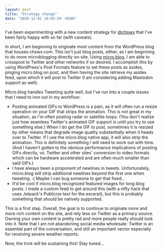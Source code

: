 ```yaml
---
layout: post
title: "Strategy change"
date: "2020-12-01 19:05:59 -0500"
---
```


I've been experimenting with a new content strategy for [@chswx](https://chswx.com) that I've been fairly happy with so far (with caveats).

In short, I am beginning to originate most content from the WordPress blog that houses chswx.com. This isn't just blog posts, either, as I am beginning to do more microblogging directly on-site. Using [micro.blog](https://micro.blog), I am able to crosspost to Twitter and other networks if so desired. I accomplish this by using WordPress's Post Formats feature to set these posts as asides, pinging micro.blog on post, and then having the site retrieve my asides feed, upon which it will post to Twitter (I am considering adding Mastodon support as well).

Micro.blog handles Tweeting quite well, but I've run into a couple issues that I need to iron out in my workflow:

- Posting animated GIFs to WordPress is a pain, as it will often run a resize operation on your GIF that strips the animation. This is not great in my situation, as I'm often posting radar or satellite loops. (You don't realize just how seamless Twitter's animated GIF support is until you try to use something else.) When I do get the GIF to post, sometimes it is resized by other means that degrade image quality substantially when it heads over to Twitter. If I use the micro.blog native app, it will also strip the animation. This is definitely something I will need to work out with time. (And I haven't gotten to the obvious performance implications of posting GIFs directly, vs. Twitter and other sites' conversion to video formats which can be hardware accelerated and are often much smaller than said GIFs.)
- I have always been a proponent of newlines in tweets. Unfortunately, micro.blog will strip additional newlines beyond the first one when tweeting. :( Maybe I can bug someone to get that fixed...
- It'd be cool if micro.blog recognized featured images for long blog posts. I made a custom feed to get around this (with a nifty hack that uses Jetpack's Publicize text for the excerpt), but this is probably something that should be natively supported.

This is a first step. Overall, the goal is to continue to originate more and more rich content on the site, and rely less on Twitter as a primary source. Owning your own content is pretty rad and more people really should look into it. Note that I am not abandoning social media wholesale: Twitter is an essential part of the conversation, and still an important vector especially for receiving severe weather reports.

Now, the trick will be sustaining this! Stay tuned...
